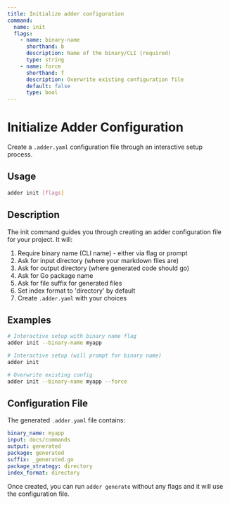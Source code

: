 ```yaml
---
title: Initialize adder configuration
command:
  name: init
  flags:
    - name: binary-name
      shorthand: b
      description: Name of the binary/CLI (required)
      type: string
    - name: force
      shorthand: f
      description: Overwrite existing configuration file
      default: false
      type: bool
---
```


# Initialize Adder Configuration

Create a `.adder.yaml` configuration file through an interactive setup process.

## Usage

```bash
adder init [flags]
```

## Description

The init command guides you through creating an adder configuration file for your project. It will:

1. Require binary name (CLI name) - either via flag or prompt
2. Ask for input directory (where your markdown files are)
3. Ask for output directory (where generated code should go)
4. Ask for Go package name
5. Ask for file suffix for generated files
6. Set index format to 'directory' by default
7. Create `.adder.yaml` with your choices

## Examples

```bash
# Interactive setup with binary name flag
adder init --binary-name myapp

# Interactive setup (will prompt for binary name)
adder init

# Overwrite existing config
adder init --binary-name myapp --force
```

## Configuration File

The generated `.adder.yaml` file contains:

```yaml
binary_name: myapp
input: docs/commands
output: generated
package: generated
suffix: _generated.go
package_strategy: directory
index_format: directory
```

Once created, you can run `adder generate` without any flags and it will use the configuration file.